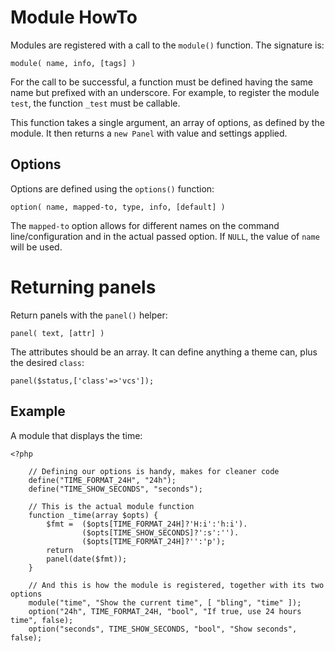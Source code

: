 Module HowTo
============

Modules are registered with a call to the `module()` function. The signature is:

    module( name, info, [tags] )

For the call to be successful, a function must be defined having the same name but
prefixed with an underscore. For example, to register the module `test`, the function
`_test` must be callable.

This function takes a single argument, an array of options, as defined by the module.
It then returns a `new Panel` with value and settings applied.

## Options

Options are defined using the `options()` function:

    option( name, mapped-to, type, info, [default] )

The `mapped-to` option allows for different names on the command line/configuration
and in the actual passed option. If `NULL`, the value of `name` will be used.

# Returning panels

Return panels with the `panel()` helper:

    panel( text, [attr] )

The attributes should be an array. It can define anything a theme can, plus the 
desired `class`:

    panel($status,['class'=>'vcs']);

## Example

A module that displays the time:

    <?php

        // Defining our options is handy, makes for cleaner code
        define("TIME_FORMAT_24H", "24h");
        define("TIME_SHOW_SECONDS", "seconds");

        // This is the actual module function
        function _time(array $opts) {
            $fmt =  ($opts[TIME_FORMAT_24H]?'H:i':'h:i').
                    ($opts[TIME_SHOW_SECONDS]?':s':'').
                    ($opts[TIME_FORMAT_24H]?'':'p');
            return
            panel(date($fmt));
        }

        // And this is how the module is registered, together with its two options
        module("time", "Show the current time", [ "bling", "time" ]);
        option("24h", TIME_FORMAT_24H, "bool", "If true, use 24 hours time", false);
        option("seconds", TIME_SHOW_SECONDS, "bool", "Show seconds", false);

